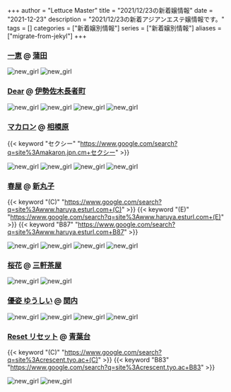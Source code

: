 +++
author = "Lettuce Master"
title = "2021/12/23の新着嬢情報"
date = "2021-12-23"
description = "2021/12/23の新着アジアンエステ嬢情報です。"
tags = []
categories = ["新着嬢別情報"]
series = ["新着嬢別情報"]
aliases = ["migrate-from-jekyl"]
+++
### [一恵](http://kazue.me-es.com/) @ [蒲田](/post/kamata)


![new_girl](https://i.imgur.com/xsLbj6c.jpeg)
![new_girl](https://i.imgur.com/ichfY59.jpeg)
### [Dear](https://dear.xyz.mn/) @ [伊勢佐木長者町](/post/isesakityoja)


![new_girl](https://dear.xyz.mn/photos/sites/33/2020/11/2020111223021793.jpeg_300X450.jpeg)
![new_girl](https://dear.xyz.mn/photos/sites/33/2021/04/2021042616185888.jpeg_300X450.jpeg)
![new_girl](https://dear.xyz.mn/photos/sites/33/2021/11/2021110121562293.jpeg_300X450.jpeg)
![new_girl](https://dear.xyz.mn/photos/sites/33/2021/12/2021122311560683.jpeg_300X450.jpeg)
### [マカロン](https://makaron.jpn.cm/) @ [相模原](/post/sagamihara)
{{< keyword "セクシー" "https://www.google.com/search?q=site%3Amakaron.jpn.cm+セクシー" >}} 

![new_girl](https://makaron.jpn.cm/photos/202112/2021121012522826-e1639246899993.jpg)
![new_girl](https://makaron.jpn.cm/photos/202112/2021121012523190-e1639508557400.jpg)
![new_girl](https://makaron.jpn.cm/photos/202112/2021121210491341.jpg)
![new_girl](https://makaron.jpn.cm/photos/202112/202112121049146.jpg)
### [春屋](http://www.haruya.esturl.com/) @ [新丸子](/post/shinmaruko)
{{< keyword "(C)" "https://www.google.com/search?q=site%3Awww.haruya.esturl.com+(C)" >}} {{< keyword "(E)" "https://www.google.com/search?q=site%3Awww.haruya.esturl.com+(E)" >}} {{< keyword "B87" "https://www.google.com/search?q=site%3Awww.haruya.esturl.com+B87" >}} 

![new_girl](https://i.imgur.com/E953AJY.jpeg)
![new_girl](https://i.imgur.com/aSy0zT8.jpeg)
![new_girl](https://i.imgur.com/blyAuxg.jpeg)
![new_girl](https://i.imgur.com/zhfOsdo.jpeg)
### [桜花](http://www.mokk.work/) @ [三軒茶屋](/post/sangenchaya)


![new_girl](https://i.imgur.com/xRc9HZP.jpeg)
![new_girl](https://i.imgur.com/5WUfFrf.jpeg)
### [優姿 ゆうしい](http://es-koibito.work/) @ [関内](/post/kannai)


![new_girl](https://i.imgur.com/qz3B0H4.jpeg)
![new_girl](https://i.imgur.com/WBC75Q6.jpeg)
![new_girl](https://i.imgur.com/PTSxcDV.jpeg)
![new_girl](https://i.imgur.com/9y7DeyD.jpeg)
### [Reset リセット](http://crescent.tyo.ac/) @ [青葉台](/post/aobadai)
{{< keyword "(C)" "https://www.google.com/search?q=site%3Acrescent.tyo.ac+(C)" >}} {{< keyword "B83" "https://www.google.com/search?q=site%3Acrescent.tyo.ac+B83" >}} 

![new_girl](https://i.imgur.com/tvZC8rE.jpeg)
![new_girl](https://i.imgur.com/CmHv3WW.jpeg)
